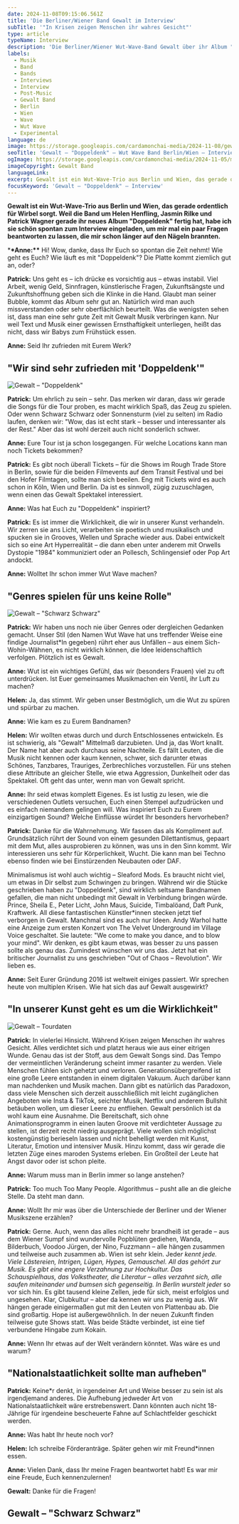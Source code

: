 ```yaml
---
date: 2024-11-08T09:15:06.561Z
title: 'Die Berliner/Wiener Band Gewalt im Interview'
subTitle: '"In Krisen zeigen Menschen ihr wahres Gesicht"'
type: article
typeName: Interview
description: 'Die Berliner/Wiener Wut-Wave-Band Gewalt über ihr Album "Doppeldenk", Krisen und die Szene. Interview jetzt lesen!'
labels:
  - Musik
  - Band
  - Bands
  - Interviews
  - Interview
  - Post-Music
  - Gewalt Band
  - Berlin
  - Wien
  - Wave
  - Wut Wave
  - Experimental
language: de
image: https://storage.googleapis.com/cardamonchai-media/2024-11-08/gewalt-band-doppeldenk-interview-soundsvegan-com-jpg-imagine-182828_6a6469_1024_768/640.webp
seoTitle: 'Gewalt – "Doppeldenk" – Wut Wave Band Berlin/Wien – Interview'
ogImage: https://storage.googleapis.com/cardamonchai-media/2024-11-05/moon-lanterns-interview-soundsvegan-com-og-jpg-imagine-383828_775041_1200_628/640.webp
imageCopyright: Gewalt Band
languageLink:
excerpt: Gewalt ist ein Wut-Wave-Trio aus Berlin und Wien, das gerade ordentlich für Wirbel sorgt. Weil die Band um Helen Henfling, Jasmin Rilke und Patrick Wagner gerade ihr neues Album "Doppeldenk" fertig hat, habe ich sie schön spontan zum Interview eingeladen, um mir mal ein paar Fragen beantworten zu lassen, die mir schon länger auf den Nägeln brannten.
focusKeyword: 'Gewalt – "Doppeldenk" – Interview'
---
```


**Gewalt ist ein Wut-Wave-Trio aus Berlin und Wien, das gerade ordentlich für Wirbel sorgt. Weil die Band um Helen Henfling, Jasmin Rilke und Patrick Wagner gerade ihr neues Album "Doppeldenk" fertig hat, habe ich sie schön spontan zum Interview eingeladen, um mir mal ein paar Fragen beantworten zu lassen, die mir schon länger auf den Nägeln brannten.**

\***\*Anne:\*\*** Hi! Wow, danke, dass Ihr Euch so spontan die Zeit nehmt! Wie geht es Euch? Wie läuft es mit "Doppeldenk"? Die Platte kommt ziemlich gut an, oder?

**Patrick:** Uns geht es – ich drücke es vorsichtig aus – etwas instabil. Viel Arbeit, wenig Geld, Sinnfragen, künstlerische Fragen, Zukunftsängste und Zukunftshoffnung geben sich die Klinke in die Hand. Glaubt man seiner Bubble, kommt das Album sehr gut an. Natürlich wird man auch missverstanden oder sehr oberflächlich beurteilt. Was die wenigsten sehen ist, dass man eine sehr gute Zeit mit Gewalt Musik verbringen kann. Nur weil Text und Musik einer gewissen Ernsthaftigkeit unterliegen, heißt das nicht, dass wir Babys zum Frühstück essen.

**Anne:** Seid Ihr zufrieden mit Eurem Werk?

## "Wir sind sehr zufrieden mit 'Doppeldenk'"

![Gewalt – "Doppeldenk"](https://storage.googleapis.com/cardamonchai-media/2024-11-08/gewalt-doppeldenk-interview-soundsvegan-com-album-artwork-jpg-imagine-e8e8e8_dfa6a5_600_600/640.webp 'Gewalt – "Doppeldenk"')

**Patrick:** Um ehrlich zu sein – sehr. Das merken wir daran, dass wir gerade die Songs für die Tour proben, es macht wirklich Spaß, das Zeug zu spielen. Oder wenn Schwarz Schwarz oder Sonnensturm (viel zu selten) im Radio laufen, denken wir: "Wow, das ist echt stark – besser und interessanter als der Rest." Aber das ist wohl derzeit auch nicht sonderlich schwer.

**Anne:** Eure Tour ist ja schon losgegangen. Für welche Locations kann man noch Tickets bekommen?

**Patrick:** Es gibt noch überall Tickets – für die Shows im Rough Trade Store in Berlin, sowie für die beiden Filmevents auf dem Transit Festival und bei den Hofer Filmtagen, sollte man sich beeilen. Eng mit Tickets wird es auch schon in Köln, Wien und Berlin. Da ist es sinnvoll, zügig zuzuschlagen, wenn einen das Gewalt Spektakel interessiert.

**Anne:** Was hat Euch zu "Doppeldenk" inspiriert?

**Patrick:** Es ist immer die Wirklichkeit, die wir in unserer Kunst verhandeln. Wir zerren sie ans Licht, verarbeiten sie poetisch und musikalisch und spucken sie in Grooves, Wellen und Sprache wieder aus. Dabei entwickelt sich so eine Art Hyperrealität – die dann eben unter anderem mit Orwells Dystopie "1984" kommuniziert oder an Pollesch, Schlingensief oder Pop Art andockt.

**Anne:** Wolltet Ihr schon immer Wut Wave machen?

## "Genres spielen für uns keine Rolle"

![Gewalt – "Schwarz Schwarz"](https://storage.googleapis.com/cardamonchai-media/2024-11-08/gewalt-band-doppeldenk-interview-soundsvegan-com-schwarz-schwarz-jpg-imagine-080808_221e1c_1024_768/640.webp 'Gewalt – "Schwarz Schwarz"')

**Patrick:** Wir haben uns noch nie über Genres oder dergleichen Gedanken gemacht. Unser Stil (den Namen Wut Wave hat uns treffender Weise eine findige Journalist\*In gegeben) rührt eher aus Unfällen – aus einem Sich-Wohin-Wähnen, es nicht wirklich können, die Idee leidenschaftlich verfolgen. Plötzlich ist es Gewalt.

**Anne:** Wut ist ein wichtiges Gefühl, das wir (besonders Frauen) viel zu oft unterdrücken. Ist Euer gemeinsames Musikmachen ein Ventil, ihr Luft zu machen?

**Helen:** Ja, das stimmt. Wir geben unser Bestmöglich, um die Wut zu spüren und spürbar zu machen.

**Anne:** Wie kam es zu Eurem Bandnamen?

**Helen:** Wir wollten etwas durch und durch Entschlossenes entwickeln. Es ist schwierig, als "Gewalt" Mittelmaß darzubieten. Und ja, das Wort knallt. Der Name hat aber auch durchaus seine Nachteile. Es fällt Leuten, die die Musik nicht kennen oder kaum kennen, schwer, sich darunter etwas Schönes, Tanzbares, Trauriges, Zerbrechliches vorzustellen. Für uns stehen diese Attribute an gleicher Stelle, wie etwa Aggression, Dunkelheit oder das Spektakel. Oft geht das unter, wenn man von Gewalt spricht.

**Anne:** Ihr seid etwas komplett Eigenes. Es ist lustig zu lesen, wie die verschiedenen Outlets versuchen, Euch einen Stempel aufzudrücken und es einfach niemandem gelingen will. Was inspiriert Euch zu Eurem einzigartigen Sound? Welche Einflüsse würdet Ihr besonders hervorheben?

**Patrick:** Danke für die Wahrnehmung. Wir fassen das als Kompliment auf. Grundsätzlich rührt der Sound von einem gesunden Dilettantismus, gepaart mit dem Mut, alles ausprobieren zu können, was uns in den Sinn kommt. Wir interessieren uns sehr für Körperlichkeit, Wucht. Die kann man bei Techno ebenso finden wie bei Einstürzenden Neubauten oder DAF.

Minimalismus ist wohl auch wichtig – Sleaford Mods. Es braucht nicht viel, um etwas in Dir selbst zum Schwingen zu bringen. Während wir die Stücke geschrieben haben zu "Doppeldenk", sind wirklich seltsame Bandnamen gefallen, die man nicht unbedingt mit Gewalt in Verbindung bringen würde. Prince, Sheila E., Peter Licht, John Maus, Suicide, Timbalöand, Daft Punk, Kraftwerk. All diese fantastischen Künstler\*innen stecken jetzt tief verborgen in Gewalt. Manchmal sind es auch nur Ideen. Andy Warhol hatte eine Anzeige zum ersten Konzert von The Velvet Underground im Village Voice geschaltet. Sie lautete: "We come to make you dance, and to blow your mind". Wir denken, es gibt kaum etwas, was besser zu uns passen sollte als genau das. Zumindest wünschen wir uns das. Jetzt hat ein britischer Journalist zu uns geschrieben "Out of Chaos – Revolution". Wir lieben es.

**Anne:** Seit Eurer Gründung 2016 ist weltweit einiges passiert. Wir sprechen heute von multiplen Krisen. Wie hat sich das auf Gewalt ausgewirkt?

## "In unserer Kunst geht es um die Wirklichkeit"

![Gewalt – Tourdaten](https://storage.googleapis.com/cardamonchai-media/2024-11-08/gewalt-band-doppeldenk-interview-soundsvegan-com-tourdates-jpg-imagine-d8d8d8_b6b1b7_1024_768/640.webp 'Gewalt – Tourdaten')

**Patrick:** In vielerlei Hinsicht. Während Krisen zeigen Menschen ihr wahres Gesicht. Alles verdichtet sich und platzt heraus wie aus einer eitrigen Wunde. Genau das ist der Stoff, aus dem Gewalt Songs sind. Das Tempo der vermeintlichen Veränderung scheint immer rasanter zu werden. Viele Menschen fühlen sich gehetzt und verloren. Generationsübergreifend ist eine große Leere entstanden in einem digitalen Vakuum. Auch darüber kann man nachdenken und Musik machen. Dann gibt es natürlich das Paradoxon, dass viele Menschen sich derzeit ausschließlich mit leicht zugänglichen Angeboten wie Insta & TikTok, seichter Musik, Netflix und anderem Bullshit betäuben wollen, um dieser Leere zu entfliehen. Gewalt persönlich ist da wohl kaum eine Ausnahme. Die Bereitschaft, sich ohne Animationsprogramm in einen lauten Groove mit verdichteter Aussage zu stellen, ist derzeit recht niedrig ausgeprägt. Viele wollen sich möglichst kostengünstig berieseln lassen und nicht behelligt werden mit Kunst, Literatur, Emotion und intensiver Musik. Hinzu kommt, dass wir gerade die letzten Züge eines maroden Systems erleben. Ein Großteil der Leute hat Angst davor oder ist schon pleite.

**Anne:** Warum muss man in Berlin immer so lange anstehen?

**Patrick:** Too much Too Many People. Algorithmus – pusht alle an die gleiche Stelle. Da steht man dann.

**Anne:** Wollt Ihr mir was über die Unterschiede der Berliner und der Wiener Musikszene erzählen?

**Patrick:** Gerne. Auch, wenn das alles nicht mehr brandheiß ist gerade – aus dem Wiener Sumpf sind wundervolle Popblüten gediehen, Wanda, Bilderbuch, Voodoo Jürgen, der Nino, Fuzzmann – alle hängen zusammen und teilweise auch zusammen ab. Wien ist sehr klein. Jede*r kennt jede. Viele Lästereien, Intrigen, Lügen, Hypes, Gemauschel. All das gehört zur Musik. Es gibt eine engere Verzahnung zur Hochkultur. Das Schauspielhaus, das Volkstheater, die Literatur – alles verzahnt sich, alle saufen miteinander und bumsen sich gegenseitig. In Berlin wurstelt jede*r so vor sich hin. Es gibt tausend kleine Zellen, jede für sich, meist erfolglos und ungesehen. Klar, Clubkultur – aber da kennen wir uns zu wenig aus. Wir hängen gerade einigermaßen gut mit den Leuten von Plattenbau ab. Die sind großartig. Hope ist außergewöhnlich. In der neuen Zukunft finden teilweise gute Shows statt. Was beide Städte verbindet, ist eine tief verbundene Hingabe zum Kokain.

**Anne:** Wenn Ihr etwas auf der Welt verändern könntet. Was wäre es und warum?

## "Nationalstaatlichkeit sollte man aufheben"

**Patrick:** Keine\*r denkt, in irgendeiner Art und Weise besser zu sein ist als irgendjemand anderes. Die Aufhebung jedweder Art von Nationalstaatlichkeit wäre erstrebenswert. Dann könnten auch nicht 18-Jährige für irgendeine bescheuerte Fahne auf Schlachtfelder geschickt werden.

**Anne:** Was habt Ihr heute noch vor?

**Helen:** Ich schreibe Förderanträge. Später gehen wir mit Freund\*innen essen.

**Anne:** Vielen Dank, dass Ihr meine Fragen beantwortet habt! Es war mir eine Freude, Euch kennenzulernen!

**Gewalt:** Danke für die Fragen!

## Gewalt – "Schwarz Schwarz"

<YouTube id="4HSIw0Idy4M" />
